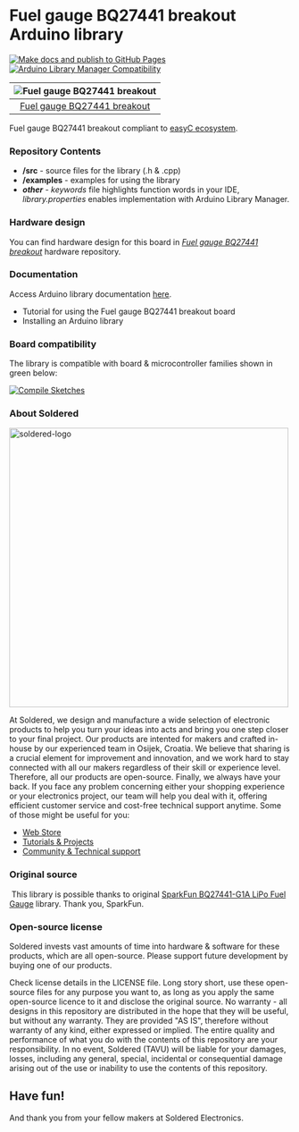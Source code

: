 # Fuel gauge BQ27441 breakout Arduino library

[![Make docs and publish to GitHub Pages](https://github.com/SolderedElectronics/Soldered-BQ27441-Battery-Fuel-Gauge-Arduino-Library/actions/workflows/make_docs.yml/badge.svg?branch=dev)](https://github.com/SolderedElectronics/Soldered-BQ27441-Battery-Fuel-Gauge-Arduino-Library/actions/workflows/make_docs.yml)
[![Arduino Library Manager Compatibility](https://github.com/SolderedElectronics/Soldered-BQ27441-Battery-Fuel-Gauge-Arduino-Library/actions/workflows/arduino_lint.yml/badge.svg?branch=dev)](https://github.com/SolderedElectronics/Soldered-BQ27441-Battery-Fuel-Gauge-Arduino-Library/actions/workflows/arduino_lint.yml)


| ![Fuel gauge BQ27441 breakout](https://upload.wikimedia.org/wikipedia/commons/8/8f/Example_image.svg) |
| :---------------------------------------------------------------------------------------------------: |
|                      [Fuel gauge BQ27441 breakout](https://www.solde.red/333065)                      |

Fuel gauge BQ27441 breakout compliant to [easyC ecosystem](https://www.soldered.com/en/easyC).

### Repository Contents

- **/src** - source files for the library (.h & .cpp)
- **/examples** - examples for using the library
- **_other_** - _keywords_ file highlights function words in your IDE, _library.properties_ enables implementation with Arduino Library Manager.

### Hardware design

You can find hardware design for this board in [_Fuel gauge BQ27441 breakout_](https://github.com/SolderedElectronics/Fuel-gauge-BQ27441-breakout-hardware-design) hardware repository.

### Documentation

Access Arduino library documentation [here](https://solderedelectronics.github.io/Soldered-BQ27441-Battery-Fuel-Gauge-Arduino-Library/).

- Tutorial for using the Fuel gauge BQ27441 breakout board
- Installing an Arduino library

### Board compatibility

The library is compatible with board & microcontroller families shown in green below:

[![Compile Sketches](http://github-actions.40ants.com/e-radionicacom/Soldered-BQ27441-Battery-Fuel-Gauge-Arduino-Library/matrix.svg?branch=dev&only=Compile%20Sketches)](https://github.com/SolderedElectronics/Soldered-BQ27441-Battery-Fuel-Gauge-Arduino-Library/actions/workflows/compile_test.yml)

### About Soldered

<img src="https://raw.githubusercontent.com/e-radionicacom/Soldered-Generic-Arduino-Library/dev/extras/Soldered-logo-color.png" alt="soldered-logo" width="500"/>

At Soldered, we design and manufacture a wide selection of electronic products to help you turn your ideas into acts and bring you one step closer to your final project. Our products are intented for makers and crafted in-house by our experienced team in Osijek, Croatia. We believe that sharing is a crucial element for improvement and innovation, and we work hard to stay connected with all our makers regardless of their skill or experience level. Therefore, all our products are open-source. Finally, we always have your back. If you face any problem concerning either your shopping experience or your electronics project, our team will help you deal with it, offering efficient customer service and cost-free technical support anytime. Some of those might be useful for you:

- [Web Store](https://www.soldered.com/shop)
- [Tutorials & Projects](https://soldered.com/learn)
- [Community & Technical support](https://soldered.com/community)

### Original source
​
This library is possible thanks to original [SparkFun BQ27441-G1A LiPo Fuel Gauge](https://github.com/sparkfun/SparkFun_BQ27441_Arduino_Library) library. Thank you, SparkFun.

### Open-source license

Soldered invests vast amounts of time into hardware & software for these products, which are all open-source. Please support future development by buying one of our products.

Check license details in the LICENSE file. Long story short, use these open-source files for any purpose you want to, as long as you apply the same open-source licence to it and disclose the original source. No warranty - all designs in this repository are distributed in the hope that they will be useful, but without any warranty. They are provided "AS IS", therefore without warranty of any kind, either expressed or implied. The entire quality and performance of what you do with the contents of this repository are your responsibility. In no event, Soldered (TAVU) will be liable for your damages, losses, including any general, special, incidental or consequential damage arising out of the use or inability to use the contents of this repository.

## Have fun!

And thank you from your fellow makers at Soldered Electronics.
